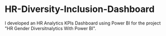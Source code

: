 # HR-Diversity-Inclusion-Dashboard
I developed an HR Analytics KPIs Dashboard using Power BI for the project "HR Gender Diversitnalytics With Power BI".
